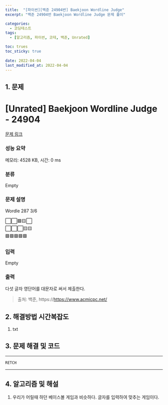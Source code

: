 ```yaml
---
title:  "[파이썬][백준 24904번] Baekjoon Wordline Judge"
excerpt: "백준 24904번 Baekjoon Wordline Judge 문제 풀이"

categories:
  - 코딩테스트
tags:
  - [알고리즘, 파이썬, 코테, 백준, Unrated]

toc: trues
toc_sticky: true
 
date: 2022-04-04
last_modified_at: 2022-04-04
---
```



## 1. 문제

# [Unrated] Baekjoon Wordline Judge - 24904 

[문제 링크](https://www.acmicpc.net/problem/24904) 

### 성능 요약

메모리: 4528 KB, 시간: 0 ms

### 분류

Empty

### 문제 설명

<p>Wordle 287 3/6</p>

<p>⬜⬜🟩🟨⬜<br>
⬜⬜⬜🟨🟨<br>
🟩🟩🟩🟩🟩</p>

### 입력 

 Empty

### 출력 

 <p>다섯 글자 영단어를 대문자로 써서 제출한다.</p>





> 출처: 백준, https://https://www.acmicpc.net/

## 2. 해결방법 시간복잡도
1. txt


## 3. 문제 해결 및 코드
--- 
```
RETCH
```
--- 

## 4. 알고리즘 및 해설

1. 우리가 어릴때 하던 베이스볼 게임과 비슷하다. 글자를 입력하여 맞추는 게임이다.